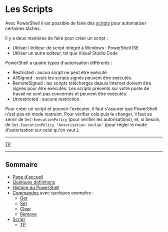# Les Scripts

Avec PowerShell il est possible de faire des [scripts](https://github.com/aletrou/Cours-Linux/blob/main/d%C3%A9finitions.md) pour automatiser certaines tâches.

Il y a deux manières de faire pour créer un script :
* Utiliser l'éditeur de script intégré à Windows : PowerShell ISE
* Utiliser un autre éditeur, tel que Visual Studio Code

PowerShell a quatre types d'autorisation différents :
* Restricted : aucun script ne peut être exécuté.
* AllSigned : seuls les scripts signés peuvent être exécutés.
* RemoteSigned : les scripts téléchargés depuis Internet doivent être signés pour être exécutés. Les scripts présents sur votre poste de travail ne sont pas concernés et peuvent être exécutés.
* Unrestricted : aucune restriction.

Pour créer un script et pouvoir l'exécuter, il faut s'assurer que PowerShell n'est pas en mode restreint. Pour vérifier cela puis le changer, il faut se servir de `Get-ExecutionPolicy` (pour vérifier les autorisations), et, si besoin, de `Set-ExecutionPolicy "Autorisation Voulue"` (pour régler le mode d'autorisation sur celui qu'on veut.).

---------------------------------------------------------------------------

[TP](https://github.com/aletrou/Cours-Linux/blob/main/TP/1)

---------------------------------------------------------------------------
## Sommaire

* [Page d'accueil](https://github.com/aletrou/Cours-Linux/blob/main/README.md)
* [Quelques définitions](https://github.com/aletrou/Cours-Linux/blob/main/d%C3%A9finitions.md)
* [Histoire du PowerShell](https://github.com/aletrou/Cours-Linux/blob/main/histoire.md)
* [Commandes](https://github.com/aletrou/Cours-Linux/blob/main/commandes.md) avec quelques exemples :
  * [Get](https://github.com/aletrou/Cours-Linux/blob/main/cmdlet/get.md)
  * [Set](https://github.com/aletrou/Cours-Linux/blob/main/cmdlet/set.md)
  * [Clear](https://github.com/aletrou/Cours-Linux/blob/main/cmdlet/clear.md)
  * [Remove](https://github.com/aletrou/Cours-Linux/blob/main/cmdlet/remove.md)
* [Script](https://github.com/aletrou/Cours-Linux/blob/main/script.md)
  * [TP](https://github.com/aletrou/Cours-Linux/blob/main/TP/1)
